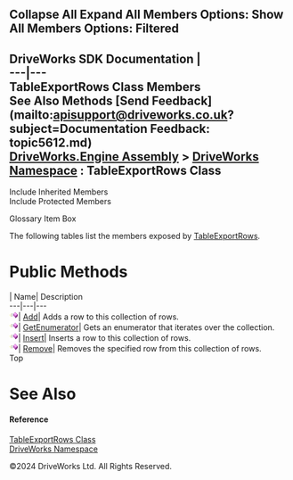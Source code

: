        

 Collapse All Expand All  Members Options: Show All  Members Options: Filtered   
---  
DriveWorks SDK Documentation  |   
---|---  
TableExportRows Class Members   
See Also Methods [Send Feedback](mailto:apisupport@driveworks.co.uk?subject=Documentation Feedback: topic5612.md)  
[DriveWorks.Engine Assembly](topic2156.md) > [DriveWorks Namespace](topic2159.md) : TableExportRows Class  
---  
  
Include Inherited Members    
Include Protected Members  


Glossary Item Box

The following tables list the members exposed by [TableExportRows](topic5612.md).

# Public Methods

| Name| Description  
---|---|---  
![Public Method](dotnetimages/publicMethod.gif)| [Add](topic5618.md)| Adds a row to this collection of rows.   
![Public Method](dotnetimages/publicMethod.gif)| [GetEnumerator](topic5619.md)| Gets an enumerator that iterates over the collection.   
![Public Method](dotnetimages/publicMethod.gif)| [Insert](topic5620.md)| Inserts a row to this collection of rows.   
![Public Method](dotnetimages/publicMethod.gif)| [Remove](topic5621.md)| Removes the specified row from this collection of rows.   
Top

# See Also

#### Reference

[TableExportRows Class](topic5612.md)   
[DriveWorks Namespace](topic2159.md)

©2024 DriveWorks Ltd. All Rights Reserved.
